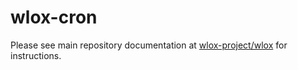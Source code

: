 wlox-cron
=========

Please see main repository documentation at [wlox-project/wlox](http://www.github.com/wlox-project/wlox) for instructions.

